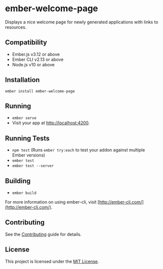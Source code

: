 ember-welcome-page
==============================================================================

Displays a nice welcome page for newly generated applications with links to resources.

Compatibility
------------------------------------------------------------------------------

* Ember.js v3.12 or above
* Ember CLI v2.13 or above
* Node.js v10 or above


Installation
------------------------------------------------------------------------------

```
ember install ember-welcome-page
```

Running
------------------------------------------------------------------------------

* `ember serve`
* Visit your app at [http://localhost:4200](http://localhost:4200).

Running Tests
------------------------------------------------------------------------------

* `npm test` (Runs `ember try:each` to test your addon against multiple Ember versions)
* `ember test`
* `ember test --server`

Building
------------------------------------------------------------------------------

* `ember build`

For more information on using ember-cli, visit [http://ember-cli.com/](http://ember-cli.com/).

Contributing
------------------------------------------------------------------------------

See the [Contributing](CONTRIBUTING.md) guide for details.


License
------------------------------------------------------------------------------

This project is licensed under the [MIT License](LICENSE.md).
